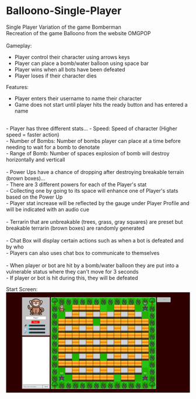 # Balloono-Single-Player
Single Player Variation of the game Bomberman <br />
Recreation of the game Balloono from the website OMGPOP <br />
<br />
Gameplay: <br />
- Player control their character using arrows keys <br />
- Player can place a bomb/water balloon using space bar <br />
- Player wins when all bots have been defeated <br />
- Player loses if their character dies <br />

Features:<br />
- Player enters their username to name their character <br />
- Game does not start until player hits the ready button and has entered a name <br />
<br />
- Player has three different stats...
  - Speed: Speed of character (Higher speed = faster action) <br />
  - Number of Bombs: Number of bombs player can place at a time before needing to wait for a bomb to denotate <br />
  - Range of Bomb: Number of spaces explosion of bomb will destroy horizontally and verticall<br />
<br />
- Power Ups have a chance of dropping after destroying breakable terrain (brown boxes)... <br />
- There are 3 different powers for each of the Player's stat <br />
- Collecting one by going to its space will enhance one of Player's stats based on the Power Up <br />
- Player stat increase will be reflected by the gauge under Player Profile and will be indicated with an audio cue <br />
<br />
- Terrarin that are unbreakable (trees, grass, gray squares) are preset but breakable terrarin (brown boxes) are randomly generated <br />
<br />
- Chat Box will display certain actions such as when a bot is defeated and by who <br />
- Players can also uses chat box to communicate to themselves <br />
<br />
- When player or bot are hit by a bomb/water balloon they are put into a vulnerable status where they can't move for 3 seconds <br />
- If player or bot is hit during this, they will be defeated <br />

Start Screen:
![](https://github.com/tk2558/Balloono-Single-Player/blob/main/gameplay/Start%20Screen.PNG)
